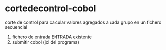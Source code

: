# cortedecontrol-cobol
corte de control para calcular valores agregados a cada grupo en un fichero
secuencial
1) fichero de entrada ENTRADA existente
2) submitir cobol (jcl del programa)  
